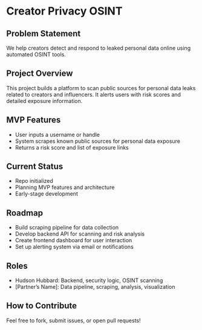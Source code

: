 # Creator Privacy OSINT

## Problem Statement
We help creators detect and respond to leaked personal data online using automated OSINT tools.

## Project Overview
This project builds a platform to scan public sources for personal data leaks related to creators and influencers. It alerts users with risk scores and detailed exposure information.

## MVP Features
- User inputs a username or handle  
- System scrapes known public sources for personal data exposure  
- Returns a risk score and list of exposure links  

## Current Status
- Repo initialized  
- Planning MVP features and architecture  
- Early-stage development  

## Roadmap
- Build scraping pipeline for data collection  
- Develop backend API for scanning and risk analysis  
- Create frontend dashboard for user interaction  
- Set up alerting system via email or notifications  

## Roles
- Hudson Hubbard: Backend, security logic, OSINT scanning  
- [Partner’s Name]: Data pipeline, scraping, analysis, visualization  

## How to Contribute
Feel free to fork, submit issues, or open pull requests!


